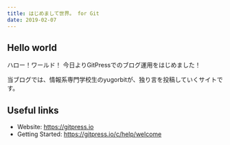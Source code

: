 ```yaml
---
title: はじめまして世界。 for Git
date: 2019-02-07
---
```


## Hello world

ハロー！ワールド！
今日よりGitPressでのブログ運用をはじめました！

当ブログでは、情報系専門学校生のyugorbitが、独り言を投稿していくサイトです。

## Useful links

- Website: https://gitpress.io
- Getting Started: https://gitpress.io/c/help/welcome
